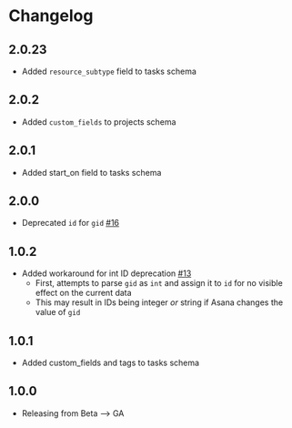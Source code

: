 # Changelog

## 2.0.23
 * Added `resource_subtype` field to tasks schema

## 2.0.2
 * Added `custom_fields` to projects schema

## 2.0.1
 * Added start_on field to tasks schema

## 2.0.0
 * Deprecated `id` for `gid` [#16](https://github.com/singer-io/tap-asana/pull/16)

## 1.0.2
 * Added workaround for int ID deprecation [#13](https://github.com/singer-io/tap-asana/pull/13)
   * First, attempts to parse `gid` as `int` and assign it to `id` for no visible effect on the current data
   * This may result in IDs being integer *or* string if Asana changes the value of `gid`

## 1.0.1
 * Added custom_fields and tags to tasks schema
 
## 1.0.0
 * Releasing from Beta --> GA

